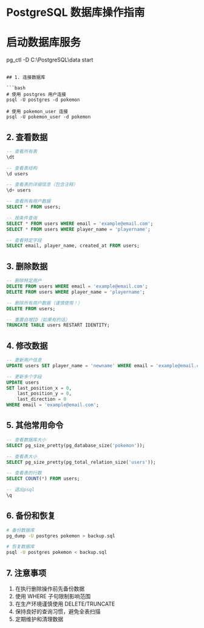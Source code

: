 # PostgreSQL 数据库操作指南


# 启动数据库服务
pg_ctl -D C:\PostgreSQL\data start
```

## 1. 连接数据库

```bash
# 使用 postgres 用户连接
psql -U postgres -d pokemon

# 使用 pokemon_user 连接
psql -U pokemon_user -d pokemon
```

## 2. 查看数据

```sql
-- 查看所有表
\dt

-- 查看表结构
\d users

-- 查看表的详细信息（包含注释）
\d+ users

-- 查看所有用户数据
SELECT * FROM users;

-- 按条件查询
SELECT * FROM users WHERE email = 'example@email.com';
SELECT * FROM users WHERE player_name = 'playername';

-- 查看特定字段
SELECT email, player_name, created_at FROM users;
```

## 3. 删除数据

```sql
-- 删除特定用户
DELETE FROM users WHERE email = 'example@email.com';
DELETE FROM users WHERE player_name = 'playername';

-- 删除所有用户数据（谨慎使用！）
DELETE FROM users;

-- 重置自增ID（如果有的话）
TRUNCATE TABLE users RESTART IDENTITY;
```

## 4. 修改数据

```sql
-- 更新用户信息
UPDATE users SET player_name = 'newname' WHERE email = 'example@email.com';

-- 更新多个字段
UPDATE users 
SET last_position_x = 0, 
    last_position_y = 0, 
    last_direction = 0 
WHERE email = 'example@email.com';
```

## 5. 其他常用命令

```sql
-- 查看数据库大小
SELECT pg_size_pretty(pg_database_size('pokemon'));

-- 查看表大小
SELECT pg_size_pretty(pg_total_relation_size('users'));

-- 查看表的行数
SELECT COUNT(*) FROM users;

-- 退出psql
\q
```

## 6. 备份和恢复

```bash
# 备份数据库
pg_dump -U postgres pokemon > backup.sql

# 恢复数据库
psql -U postgres pokemon < backup.sql
```

## 7. 注意事项

1. 在执行删除操作前先备份数据
2. 使用 WHERE 子句限制影响范围
3. 在生产环境谨慎使用 DELETE/TRUNCATE
4. 保持良好的查询习惯，避免全表扫描
5. 定期维护和清理数据 